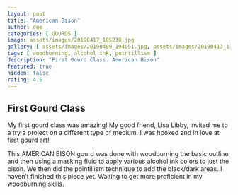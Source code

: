 ```yaml
---
layout: post
title: "American Bison"
author: dee
categories: [ GOURDS ]
image: assets/images/20190417_185230.jpg
gallery: [ assets/images/20190409_194051.jpg, assets/images/20190413_111700.jpg, assets/images/20190413_135105.jpg, assets/images/20190417_083455.jpg, assets/images/20190517_151728.jpg ]
tags: [ woodburning, alcohol ink, pointillism ]
description: "First Gourd Class. American Bison"
featured: true
hidden: false
rating: 4.5
---
```


## First Gourd Class

My first gourd class was amazing! My good friend, Lisa Libby, invited me to a try a project on a different type of medium. I was hooked and in love at first gourd art!

This AMERICAN BISON gourd was done with woodburning the basic outline and then using a masking fluid to apply various alcohol ink colors to just the bison. We then did the pointillism technique to add the black/dark areas. I haven’t finished this piece yet. Waiting to get more proficient in my woodburning skills.
